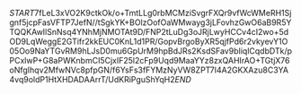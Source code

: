 $START$7fLeL3xVO2K9ctkOk/o+TmtLLg0rbMCMziSvgrFXQr9vfWcWMeRH1Sjgnf5jcpFasVFTP7JefN//tSgkYK+BOlzOofOaWMwayg3jLFovhzGwO6aB9R5YTQQKAwIlSnNsq4YNhMjNMOTAt9D/FNP2tLuDg3oJRjLwyHCCv4cI2wo+5dOD9LqWeggE2GTifr2kkEUC0KnL1d1PR/GopvBrgoByXR5qjfPd6r2vkyevY1O05Oo9NaYTGvRM9hLJsD0mu6GpUrM9hpBdJRs2KsdSFav9bIiqlCqdbDTk/pPCxlwP+G8aPWKnbmCI5CjxIF25l2cFp9Uqd9MaaYYz8zxQAHIrAO+TGtjX76oNfgIhqv2MfwNVc8pfpGN/f6YsFs3fFYMzNyVW8ZPT7I4A2GKXAzu8C3YA4vq9oldP1HtXHDADAArrT/UdKRiPguShYqH2$END$